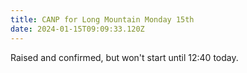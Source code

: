 ```yaml
---
title: CANP for Long Mountain Monday 15th
date: 2024-01-15T09:09:33.120Z
---
```

Raised and confirmed, but won't start until 12:40 today.